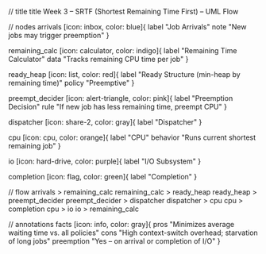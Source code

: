 // title
title Week 3 – SRTF (Shortest Remaining Time First) – UML Flow

// nodes
arrivals [icon: inbox, color: blue]{
  label "Job Arrivals"
  note "New jobs may trigger preemption"
}

remaining_calc [icon: calculator, color: indigo]{
  label "Remaining Time Calculator"
  data "Tracks remaining CPU time per job"
}

ready_heap [icon: list, color: red]{
  label "Ready Structure (min-heap by remaining time)"
  policy "Preemptive"
}

preempt_decider [icon: alert-triangle, color: pink]{
  label "Preemption Decision"
  rule "If new job has less remaining time, preempt CPU"
}

dispatcher [icon: share-2, color: gray]{
  label "Dispatcher"
}

cpu [icon: cpu, color: orange]{
  label "CPU"
  behavior "Runs current shortest remaining job"
}

io [icon: hard-drive, color: purple]{
  label "I/O Subsystem"
}

completion [icon: flag, color: green]{
  label "Completion"
}

// flow
arrivals > remaining_calc
remaining_calc > ready_heap
ready_heap > preempt_decider
preempt_decider > dispatcher
dispatcher > cpu
cpu > completion
cpu > io
io > remaining_calc

// annotations
facts [icon: info, color: gray]{
  pros "Minimizes average waiting time vs. all policies"
  cons "High context-switch overhead; starvation of long jobs"
  preemption "Yes – on arrival or completion of I/O"
}
